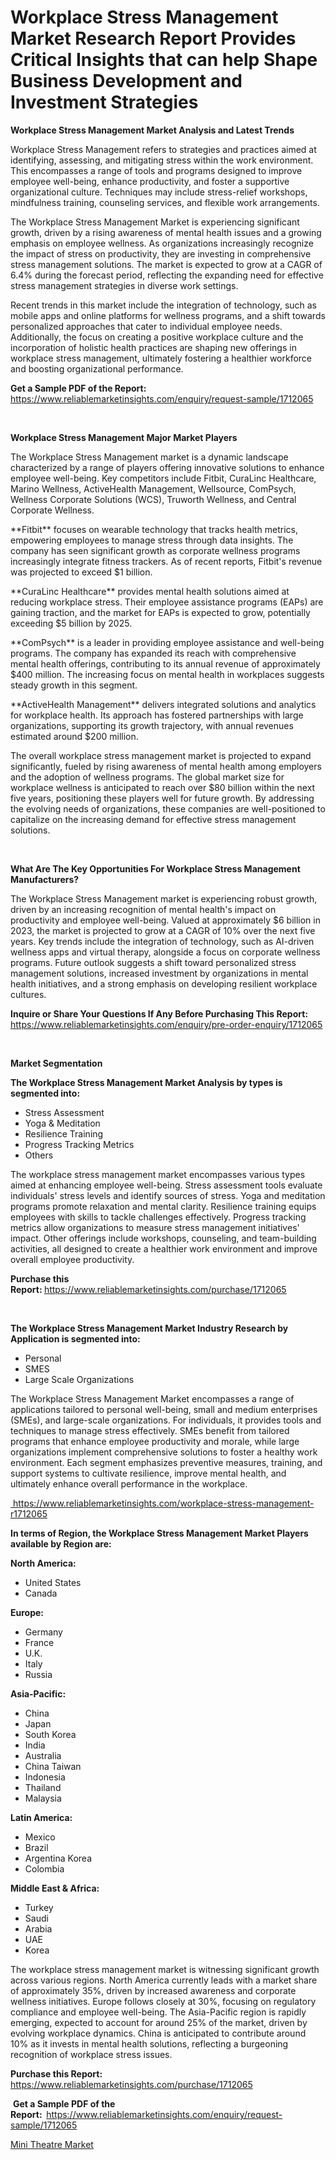 <p><h1>Workplace Stress Management Market Research Report Provides Critical Insights that can help Shape Business Development and Investment Strategies</h1></p><p><strong>Workplace Stress Management Market Analysis and Latest Trends</strong></p>
<p><p>Workplace Stress Management refers to strategies and practices aimed at identifying, assessing, and mitigating stress within the work environment. This encompasses a range of tools and programs designed to improve employee well-being, enhance productivity, and foster a supportive organizational culture. Techniques may include stress-relief workshops, mindfulness training, counseling services, and flexible work arrangements.</p><p>The Workplace Stress Management Market is experiencing significant growth, driven by a rising awareness of mental health issues and a growing emphasis on employee wellness. As organizations increasingly recognize the impact of stress on productivity, they are investing in comprehensive stress management solutions. The market is expected to grow at a CAGR of 6.4% during the forecast period, reflecting the expanding need for effective stress management strategies in diverse work settings.</p><p>Recent trends in this market include the integration of technology, such as mobile apps and online platforms for wellness programs, and a shift towards personalized approaches that cater to individual employee needs. Additionally, the focus on creating a positive workplace culture and the incorporation of holistic health practices are shaping new offerings in workplace stress management, ultimately fostering a healthier workforce and boosting organizational performance.</p></p>
<p><strong>Get a Sample PDF of the Report:&nbsp;</strong> <a href="https://www.reliablemarketinsights.com/enquiry/request-sample/1712065?utm_campaign=3268&utm_medium=2&utm_source=Github&utm_content=ia&utm_term=10032025&utm_id=workplace-stress-management">https://www.reliablemarketinsights.com/enquiry/request-sample/1712065</a></p>
<p>&nbsp;</p>
<p><strong>Workplace Stress Management Major Market Players</strong></p>
<p><p>The Workplace Stress Management market is a dynamic landscape characterized by a range of players offering innovative solutions to enhance employee well-being. Key competitors include Fitbit, CuraLinc Healthcare, Marino Wellness, ActiveHealth Management, Wellsource, ComPsych, Wellness Corporate Solutions (WCS), Truworth Wellness, and Central Corporate Wellness.</p><p>**Fitbit** focuses on wearable technology that tracks health metrics, empowering employees to manage stress through data insights. The company has seen significant growth as corporate wellness programs increasingly integrate fitness trackers. As of recent reports, Fitbit's revenue was projected to exceed $1 billion.</p><p>**CuraLinc Healthcare** provides mental health solutions aimed at reducing workplace stress. Their employee assistance programs (EAPs) are gaining traction, and the market for EAPs is expected to grow, potentially exceeding $5 billion by 2025.</p><p>**ComPsych** is a leader in providing employee assistance and well-being programs. The company has expanded its reach with comprehensive mental health offerings, contributing to its annual revenue of approximately $400 million. The increasing focus on mental health in workplaces suggests steady growth in this segment.</p><p>**ActiveHealth Management** delivers integrated solutions and analytics for workplace health. Its approach has fostered partnerships with large organizations, supporting its growth trajectory, with annual revenues estimated around $200 million.</p><p>The overall workplace stress management market is projected to expand significantly, fueled by rising awareness of mental health among employers and the adoption of wellness programs. The global market size for workplace wellness is anticipated to reach over $80 billion within the next five years, positioning these players well for future growth. By addressing the evolving needs of organizations, these companies are well-positioned to capitalize on the increasing demand for effective stress management solutions.</p></p>
<p>&nbsp;</p>
<p><strong>What Are The Key Opportunities For Workplace Stress Management Manufacturers?</strong></p>
<p><p>The Workplace Stress Management market is experiencing robust growth, driven by an increasing recognition of mental health's impact on productivity and employee well-being. Valued at approximately $6 billion in 2023, the market is projected to grow at a CAGR of 10% over the next five years. Key trends include the integration of technology, such as AI-driven wellness apps and virtual therapy, alongside a focus on corporate wellness programs. Future outlook suggests a shift toward personalized stress management solutions, increased investment by organizations in mental health initiatives, and a strong emphasis on developing resilient workplace cultures.</p></p>
<p><strong>Inquire or Share Your Questions If Any Before Purchasing This Report:</strong> <a href="https://www.reliablemarketinsights.com/enquiry/pre-order-enquiry/1712065?utm_campaign=3268&utm_medium=2&utm_source=Github&utm_content=ia&utm_term=10032025&utm_id=workplace-stress-management">https://www.reliablemarketinsights.com/enquiry/pre-order-enquiry/1712065</a></p>
<p>&nbsp;</p>
<p><strong>Market Segmentation</strong></p>
<p><strong>The Workplace Stress Management Market Analysis by types is segmented into:</strong></p>
<p><ul><li>Stress Assessment</li><li>Yoga & Meditation</li><li>Resilience Training</li><li>Progress Tracking Metrics</li><li>Others</li></ul></p>
<p><p>The workplace stress management market encompasses various types aimed at enhancing employee well-being. Stress assessment tools evaluate individuals' stress levels and identify sources of stress. Yoga and meditation programs promote relaxation and mental clarity. Resilience training equips employees with skills to tackle challenges effectively. Progress tracking metrics allow organizations to measure stress management initiatives' impact. Other offerings include workshops, counseling, and team-building activities, all designed to create a healthier work environment and improve overall employee productivity.</p></p>
<p><strong>Purchase this Report:&nbsp;</strong><a href="https://www.reliablemarketinsights.com/purchase/1712065?utm_campaign=3268&utm_medium=2&utm_source=Github&utm_content=ia&utm_term=10032025&utm_id=workplace-stress-management">https://www.reliablemarketinsights.com/purchase/1712065</a></p>
<p>&nbsp;</p>
<p><strong>The Workplace Stress Management Market Industry Research by Application is segmented into:</strong></p>
<p><ul><li>Personal</li><li>SMES</li><li>Large Scale Organizations</li></ul></p>
<p><p>The Workplace Stress Management Market encompasses a range of applications tailored to personal well-being, small and medium enterprises (SMEs), and large-scale organizations. For individuals, it provides tools and techniques to manage stress effectively. SMEs benefit from tailored programs that enhance employee productivity and morale, while large organizations implement comprehensive solutions to foster a healthy work environment. Each segment emphasizes preventive measures, training, and support systems to cultivate resilience, improve mental health, and ultimately enhance overall performance in the workplace.</p></p>
<p><a href="https://www.reliablemarketinsights.com/workplace-stress-management-r1712065?utm_campaign=3268&utm_medium=2&utm_source=Github&utm_content=ia&utm_term=10032025&utm_id=workplace-stress-management">&nbsp;https://www.reliablemarketinsights.com/workplace-stress-management-r1712065</a></p>
<p><strong>In terms of Region, the Workplace Stress Management Market Players available by Region are:</strong></p>
<p>
    <p> <strong> North America: </strong>
        <ul>
            <li>United States</li>
            <li>Canada</li>
        </ul>
        </p> 
    <p> <strong> Europe: </strong>
        <ul>
            <li>Germany</li>
            <li>France</li>
            <li>U.K.</li>
            <li>Italy</li>
            <li>Russia</li>
        </ul>
        </p> 
    <p> <strong> Asia-Pacific: </strong>
        <ul>
            <li>China</li>
            <li>Japan</li>
            <li>South Korea</li>
            <li>India</li>
            <li>Australia</li>
            <li>China Taiwan</li>
            <li>Indonesia</li>
            <li>Thailand</li>
            <li>Malaysia</li>
        </ul>
        </p> 
    <p> <strong> Latin America: </strong>
        <ul>
            <li>Mexico</li>
            <li>Brazil</li>
            <li>Argentina Korea</li>
            <li>Colombia</li>
        </ul>
        </p> 
    <p> <strong> Middle East & Africa: </strong>
        <ul>
            <li>Turkey</li>
            <li>Saudi</li>
            <li>Arabia</li>
            <li>UAE</li>
            <li>Korea</li>
        </ul>
    </p>
    </p>
<p><p>The workplace stress management market is witnessing significant growth across various regions. North America currently leads with a market share of approximately 35%, driven by increased awareness and corporate wellness initiatives. Europe follows closely at 30%, focusing on regulatory compliance and employee well-being. The Asia-Pacific region is rapidly emerging, expected to account for around 25% of the market, driven by evolving workplace dynamics. China is anticipated to contribute around 10% as it invests in mental health solutions, reflecting a burgeoning recognition of workplace stress issues.</p></p>
<p><strong>Purchase this Report: </strong><a href="https://www.reliablemarketinsights.com/purchase/1712065?utm_campaign=3268&utm_medium=2&utm_source=Github&utm_content=ia&utm_term=10032025&utm_id=workplace-stress-management">https://www.reliablemarketinsights.com/purchase/1712065</a></p>
<p>&nbsp;<strong>Get a Sample PDF of the Report:&nbsp;&nbsp;</strong><a href="https://www.reliablemarketinsights.com/enquiry/request-sample/1712065?utm_campaign=3268&utm_medium=2&utm_source=Github&utm_content=ia&utm_term=10032025&utm_id=workplace-stress-management">https://www.reliablemarketinsights.com/enquiry/request-sample/1712065</a></p>
<p><strong></strong></p>
<p><p><a href="https://github.com/ijffseandy/Market-Research-Report-List-1/blob/main/mini-theatre-market.md?utm_campaign=3268&utm_medium=2&utm_source=Github&utm_content=ia&utm_term=10032025&utm_id=workplace-stress-management">Mini Theatre Market</a></p></p>